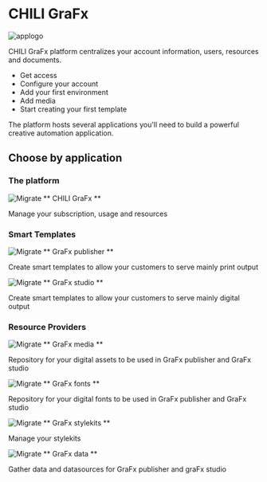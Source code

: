 # CHILI GraFx

![applogo](/assets/CHILI_LOGOS_OK-03.svg)

CHILI GraFx platform centralizes your account information, users, resources and documents.

- Get access
- Configure your account
- Add your first environment
- Add media
- Start creating your first template

The platform hosts several applications you'll need to build a powerful creative automation application.

## Choose by application

### The platform

![Migrate](https://chilipublishdocs.imgix.net/CHILI_GraFx/app1.png?w=50)
** CHILI GraFx **

Manage your subscription, usage and resources

### Smart Templates

![Migrate](https://chilipublishdocs.imgix.net/CHILI_GraFx/app2.png?w=50)
** GraFx publisher **

Create smart templates to allow your customers to serve mainly print output

![Migrate](https://chilipublishdocs.imgix.net/CHILI_GraFx/app3.png?w=50)
** GraFx studio **

Create smart templates to allow your customers to serve mainly digital output

### Resource Providers

![Migrate](https://chilipublishdocs.imgix.net/CHILI_GraFx/app4.png?w=50)
** GraFx media **

Repository for your digital assets to be used in GraFx publisher and GraFx studio

![Migrate](https://chilipublishdocs.imgix.net/CHILI_GraFx/app5.png?w=50)
** GraFx fonts **

Repository for your digital fonts to be used in GraFx publisher and GraFx studio

![Migrate](https://chilipublishdocs.imgix.net/CHILI_GraFx/app1.png?w=50)
** GraFx stylekits **

Manage your stylekits

![Migrate](https://chilipublishdocs.imgix.net/CHILI_GraFx/app1.png?w=50)
** GraFx data **

Gather data and datasources for GraFx publisher and graFx studio